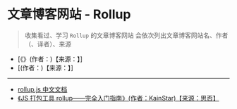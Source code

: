 # 文章博客网站 - Rollup

> 收集看过、学习 `Rollup` 的文章博客网站
> 会依次列出文章博客网站名、作者（、译者）、来源

- [《》(作者：)【来源：】]
- [(作者：)【来源：】]

---

- [rollup.js 中文文档](https://www.rollupjs.com/)
- [《JS 打包工具 rollup——完全入门指南》(作者：KainStar)【来源：思否】](https://segmentfault.com/a/1190000010628352)
